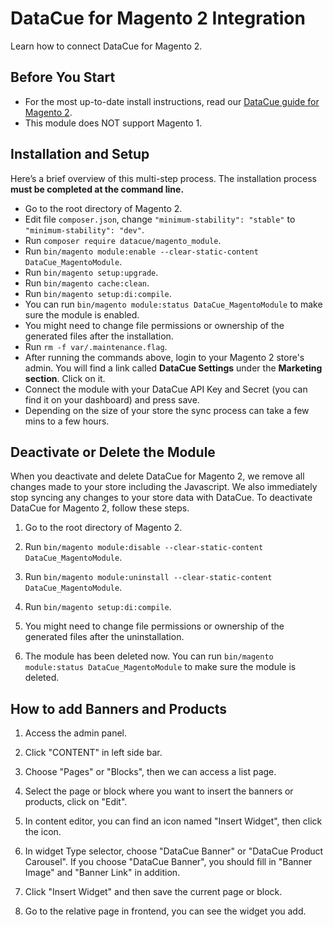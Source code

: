 # DataCue for Magento 2 Integration

Learn how to connect DataCue for Magento 2.

## Before You Start

- For the most up-to-date install instructions, read our [DataCue guide for Magento 2](https://help.datacue.co/magento/installation.html).
- This module does NOT support Magento 1.

## Installation and Setup

Here’s a brief overview of this multi-step process. The installation process **must be completed at the command line.**

- Go to the root directory of Magento 2.
- Edit file `composer.json`, change `"minimum-stability": "stable"` to `"minimum-stability": "dev"`.
- Run `composer require datacue/magento_module`.
- Run `bin/magento module:enable --clear-static-content DataCue_MagentoModule`.
- Run `bin/magento setup:upgrade`.
- Run `bin/magento cache:clean`.
- Run `bin/magento setup:di:compile`.
- You can run `bin/magento module:status DataCue_MagentoModule` to make sure the module is enabled.
- You might need to change file permissions or ownership of the generated files after the installation.
- Run `rm -f var/.maintenance.flag`.
- After running the commands above, login to your Magento 2 store's admin. You will find a link called **DataCue Settings** under the **Marketing section**. Click on it.
- Connect the module with your DataCue API Key and Secret (you can find it on your dashboard) and press save.
- Depending on the size of your store the sync process can take a few mins to a few hours.

## Deactivate or Delete the Module

When you deactivate and delete DataCue for Magento 2, we remove all changes made to your store including the Javascript. We also immediately stop syncing any changes to your store data with DataCue.
To deactivate DataCue for Magento 2, follow these steps.

1. Go to the root directory of Magento 2.

2. Run `bin/magento module:disable --clear-static-content DataCue_MagentoModule`.

3. Run `bin/magento module:uninstall --clear-static-content DataCue_MagentoModule`.

4. Run `bin/magento setup:di:compile`.

5. You might need to change file permissions or ownership of the generated files after the uninstallation.

6. The module has been deleted now. You can run `bin/magento module:status DataCue_MagentoModule` to make sure the module is deleted.

## How to add Banners and Products

1. Access the admin panel.

2. Click "CONTENT" in left side bar.

3. Choose "Pages" or "Blocks", then we can access a list page.

4. Select the page or block where you want to insert the banners or products, click on "Edit".

5. In content editor, you can find an icon named "Insert Widget", then click the icon.

6. In widget Type selector, choose "DataCue Banner" or "DataCue Product Carousel". If you choose "DataCue Banner", you should fill in "Banner Image" and "Banner Link" in addition.

7. Click "Insert Widget" and then save the current page or block.

8. Go to the relative page in frontend, you can see the widget you add.


